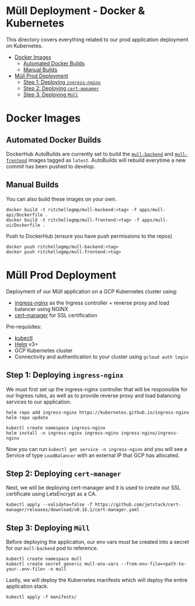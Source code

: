 # Müll Deployment - Docker & Kubernetes

This directory covers everything related to our prod application deployment on Kubernetes.

- [Docker Images](#docker-images)
  - [Automated Docker Builds](#automated-docker-builds)
  - [Manual Builds](#manual-builds)
- [Müll Prod Deployment](#m-ll-prod-deployment)
  - [Step 1: Deploying `ingress-nginx`](#step-1--deploying--ingress-nginx-)
  - [Step 2: Deploying `cert-manager`](#step-2--deploying--cert-manager-)
  - [Step 3: Deploying `Müll`](#step-3--deploying--m-ll-)

# Docker Images

## Automated Docker Builds

DockerHub AutoBuilds are currently set to build the [`mull-backend`](https://hub.docker.com/repository/docker/ritchellegmp/mull-backend) and [`mull-frontend`](https://hub.docker.com/repository/docker/ritchellegmp/mull-frontend) images tagged as `latest`. AutoBuilds will rebuild everytime a new commit has been pushed to develop.

## Manual Builds

You can also build these images on your own.

```
docker build -t ritchellegmp/mull-backend:<tag> -f apps/mull-api/Dockerfile .
docker build -t ritchellegmp/mull-frontend:<tag> -f apps/mull-ui/Dockerfile .
```

Push to DockerHub (ensure you have push permissions to the repos)

```
docker push ritchellegmp/mull-backend:<tag>
docker push ritchellegmp/mull-frontend:<tag>
```

# Müll Prod Deployment

Deployment of our Müll application on a GCP Kubernetes cluster using:

- [ingress-nginx](https://kubernetes.github.io/ingress-nginx/) as the Ingress controller + reverse proxy and load balancer using NGINX
- [cert-manager](https://cert-manager.io/) for SSL certification

Pre-requisites:

- [kubectl](https://kubernetes.io/docs/tasks/tools/install-kubectl/)
- [Helm](https://helm.sh/) v3+
- GCP Kubernetes cluster
- Connectivity and authentication to your cluster using `gcloud auth login`

## Step 1: Deploying `ingress-nginx`

We must first set up the ingress-nginx controller that will be responsible for our Ingress rules, as well as to provide reverse proxy and load balancing services to our application.

```
helm repo add ingress-nginx https://kubernetes.github.io/ingress-nginx
helm repo update

kubectl create namespace ingress-nginx
helm install -n ingress-nginx ingress-nginx ingress-nginx/ingress-nginx
```

Now you can run `kubectl get service -n ingress-nginx` and you will see a Service of type `LoadBalancer` with an external IP that GCP has allocated.

## Step 2: Deploying `cert-manager`

Next, we will be deploying cert-manager and it is used to create our SSL certificate using LetsEncrypt as a CA.

```
kubectl apply --validate=false -f https://github.com/jetstack/cert-manager/releases/download/v0.16.1/cert-manager.yaml
```

## Step 3: Deploying `Müll`

Before deploying the application, our env vars must be created into a secret for our `mull-backend` pod to reference.

```
kubectl create namespace mull
kubectl create secret generic mull-env-vars --from-env-file=<path-to-your-.env-file> -n mull
```

Lastly, we will deploy the Kubernetes manifests which will deploy the entire application stack.

```
kubectl apply -f manifests/
```
